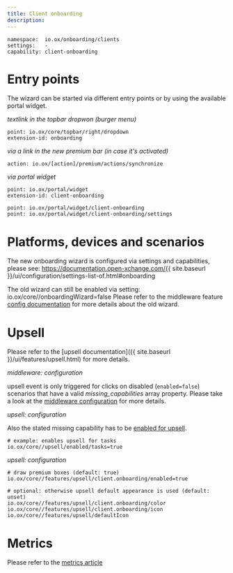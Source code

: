 ```yaml
---
title: Client onboarding
description:
---
```


```
namespace:  io.ox/onboarding/clients
settings:   -
capability: client-onboarding
```

# Entry points

The wizard can be started via different entry points or by using the available portal widget.

_textlink in the topbar dropwon (burger menu)_

```
point: io.ox/core/topbar/right/dropdown
extension-id: onboarding
```

_via a link in the new premium bar (in case it's activated)_

```
action: io.ox/[action]/premium/actions/synchronize
```

_via portal widget_

```
point: io.ox/portal/widget
extension-id: client-onboarding

point: io.ox/portal/widget/client-onboarding
point: io.ox/portal/widget/client-onboarding/settings
```

# Platforms, devices and scenarios
The new onboarding wizard is configured via settings and capabilities, please see:
https://documentation.open-xchange.com/{{ site.baseurl }}/ui/configuration/settings-list-of.html#onboarding

The old wizard can still be enabled via setting:
<config>io.ox/core//onboardingWizard=false</config>
Please refer to the middleware feature [config documentation](https://oxpedia.org/wiki/index.php?title=AppSuite:Client_Onboarding) for more details about the old wizard.

# Upsell

Please refer to the [upsell documentation]({{ site.baseurl }}/ui/features/upsell.html) for more details.

_middleware: configuration_

upsell event is only triggered for clicks on disabled (`enabled=false`) scenarios that have a valid *missing_capabilities* array property. Please take a look at the [middleware configuration](https://oxpedia.org/wiki/index.php?title=AppSuite:Client_Onboarding#Onboarding_providers) for more details.

_upsell: configuration_

Also the stated missing capability has to be [enabled for upsell](https://documentation.open-xchange.com/latest/ui/features/upsell.html#enable-upsell).

```
# example: enables upsell for tasks
io.ox/core//upsell/enabled/tasks=true
```

_upsell: configuration_

```
# draw premium boxes (default: true)
io.ox/core//features/upsell/client.onboarding/enabled=true
```

```
# optional: otherwise upsell default appearance is used (default: unset)
io.ox/core//features/upsell/client.onboarding/color
io.ox/core//features/upsell/client.onboarding/icon
io.ox/core//features/upsell/defaultIcon
```

# Metrics

Please refer to the [metrics article](https://documentation.open-xchange.com/latest/ui/features/metrics/09-events.html)
